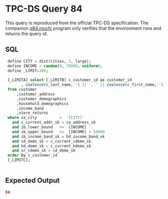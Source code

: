 # TPC-DS Query 84

This query is reproduced from the official TPC-DS specification. The companion [q84.mochi](./q84.mochi) program only verifies that the environment runs and returns the query id.

## SQL
```sql
 define CITY = dist(cities, 1, large);
 define INCOME = random(0, 70000, uniform);
 define _LIMIT=100;
 
 [_LIMITA] select [_LIMITB] c_customer_id as customer_id
       , coalesce(c_last_name,'') || ', ' || coalesce(c_first_name,'') as customername
 from customer
     ,customer_address
     ,customer_demographics
     ,household_demographics
     ,income_band
     ,store_returns
 where ca_city	        =  '[CITY]'
   and c_current_addr_sk = ca_address_sk
   and ib_lower_bound   >=  [INCOME]
   and ib_upper_bound   <=  [INCOME] + 50000
   and ib_income_band_sk = hd_income_band_sk
   and cd_demo_sk = c_current_cdemo_sk
   and hd_demo_sk = c_current_hdemo_sk
   and sr_cdemo_sk = cd_demo_sk
 order by c_customer_id
 [_LIMITC];
 

```

## Expected Output
```json
84
```
